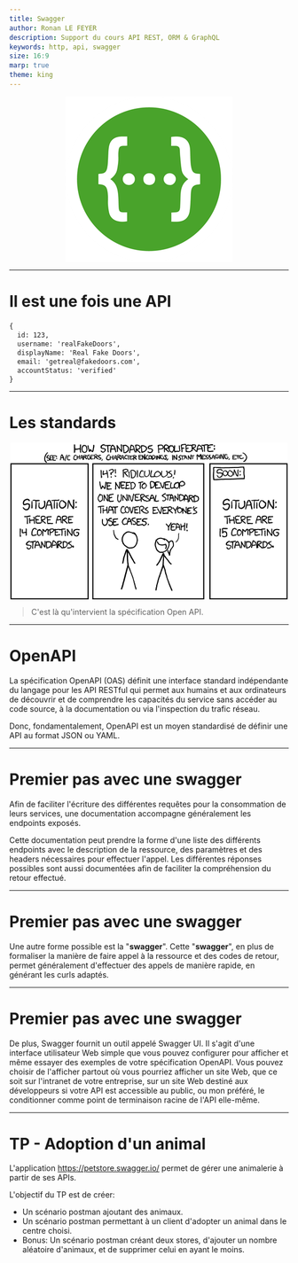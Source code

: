 ```yaml
---
title: Swagger
author: Ronan LE FEYER
description: Support du cours API REST, ORM & GraphQL
keywords: http, api, swagger
size: 16:9
marp: true
theme: king
---
```

<!-- _class: lead -->
<style scoped>
img[alt~="Swagger"] {
  display: block;
  margin: 0 auto;
}
</style>
![Swagger](resources/1.4-swagger.png)

---
<!-- paginate: true -->
# Il est une fois une API
<!--
Supposons que nous soyons chargés de créer une API RESTful qui renverra un objet utilisateur basé sur l'ID utilisateur, par ex. http://myApi/user/123 renverra l'utilisateur avec l'ID 123.
-->
```
{
  id: 123,
  username: 'realFakeDoors',
  displayName: 'Real Fake Doors',
  email: 'getreal@fakedoors.com',
  accountStatus: 'verified'
}
```
---

<!--
Ce endpoint doit être consommé par d'autres développeurs de notre société dans le cadre d'une architecture de micro-services. Nous ne pouvons pas simplement laisser ce point de terminaison non documenté, car cela obligerait toute personne utilisant notre service à ouvrir et à lire notre code afin de comprendre si notre service correspond même à ce qu'elle recherche.

Nous devons donc documenter les points de terminaison que nous avons et le type d'objets qu'ils renvoient. Cependant, nous devons le faire d'une manière facile à lire pour un développeur, même s'il utilise un langage complètement différent pour utiliser notre API.

De plus, notre style de documentation peut être différent des styles de documentation des autres services de notre entreprise. Nous devrons donc au moins définir une norme pouvant être utilisée dans l'ensemble de nos services.

Définir une norme sans rechercher d'abord une norme existante peut toutefois entraîner des problèmes.
-->
# Les standards

<style scoped>
img[alt~="how_standards_proliferate"] {
  display: block;
  margin: 0 auto;
}
</style>
![how_standards_proliferate](resources/1.4-how_standards_proliferate.png)


> C'est là qu'intervient la spécification Open API.

---
# OpenAPI

La spécification OpenAPI (OAS) définit une interface standard indépendante du langage pour les API RESTful qui permet aux humains et aux ordinateurs de découvrir et de comprendre les capacités du service sans accéder au code source, à la documentation ou via l'inspection du trafic réseau.

Donc, fondamentalement, OpenAPI est un moyen standardisé de définir une API au format JSON ou YAML. 

---
# Premier pas avec une swagger

Afin de faciliter l'écriture des différentes requêtes pour la consommation de leurs services, une documentation accompagne généralement les endpoints exposés.

Cette documentation peut prendre la forme d'une liste des différents endpoints avec le description de la ressource, des paramètres et des headers nécessaires pour effectuer l'appel. Les différentes réponses possibles sont aussi documentées afin de faciliter la compréhension du retour effectué.

---
# Premier pas avec une swagger

Une autre forme possible est la "**swagger**". Cette "**swagger**", en plus de formaliser la manière de faire appel à la ressource et des codes de retour, permet généralement d'effectuer des appels de manière rapide, en générant les curls adaptés.

---
# Premier pas avec une swagger

De plus, Swagger fournit un outil appelé Swagger UI. Il s'agit d'une interface utilisateur Web simple que vous pouvez configurer pour afficher et même essayer des exemples de votre spécification OpenAPI. Vous pouvez choisir de l'afficher partout où vous pourriez afficher un site Web, que ce soit sur l'intranet de votre entreprise, sur un site Web destiné aux développeurs si votre API est accessible au public, ou mon préféré, le conditionner comme point de terminaison racine de l'API elle-même.

---
# TP - Adoption d'un animal

L'application https://petstore.swagger.io/ permet de gérer une animalerie à partir de ses APIs.

L'objectif du TP est de créer:
- Un scénario postman ajoutant des animaux.
- Un scénario postman permettant à un client d'adopter un animal dans le centre choisi.
- Bonus: Un scénario postman créant deux stores, d'ajouter un nombre aléatoire d'animaux, et de supprimer celui en ayant le moins.
